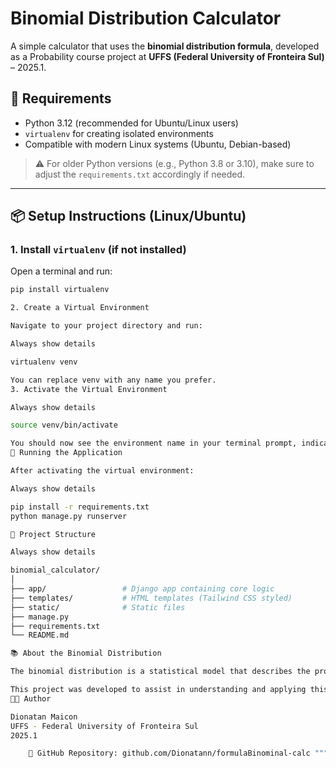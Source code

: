 
# Binomial Distribution Calculator

A simple calculator that uses the **binomial distribution formula**, developed as a Probability course project at **UFFS (Federal University of Fronteira Sul)** – 2025.1.

## 🐍 Requirements

- Python 3.12 (recommended for Ubuntu/Linux users)
- `virtualenv` for creating isolated environments
- Compatible with modern Linux systems (Ubuntu, Debian-based)

> ⚠️ For older Python versions (e.g., Python 3.8 or 3.10), make sure to adjust the `requirements.txt` accordingly if needed.

---

## 📦 Setup Instructions (Linux/Ubuntu)

### 1. Install `virtualenv` (if not installed)

Open a terminal and run:

```bash
pip install virtualenv

2. Create a Virtual Environment

Navigate to your project directory and run:

Always show details

virtualenv venv

You can replace venv with any name you prefer.
3. Activate the Virtual Environment

Always show details

source venv/bin/activate

You should now see the environment name in your terminal prompt, indicating it is active.
🚀 Running the Application

After activating the virtual environment:

Always show details

pip install -r requirements.txt
python manage.py runserver

📁 Project Structure

Always show details

binomial_calculator/
│
├── app/                 # Django app containing core logic
├── templates/           # HTML templates (Tailwind CSS styled)
├── static/              # Static files
├── manage.py
├── requirements.txt
└── README.md

📚 About the Binomial Distribution

The binomial distribution is a statistical model that describes the probability of achieving a fixed number of successes in a set number of independent trials, each with the same probability of success.

This project was developed to assist in understanding and applying this concept in practice.
👨‍💻 Author

Dionatan Maicon
UFFS - Federal University of Fronteira Sul
2025.1

    📎 GitHub Repository: github.com/Dionatann/formulaBinominal-calc """

